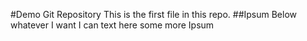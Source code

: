 #Demo Git Repository
This is the first file in this repo.
##Ipsum Below 
whatever I want I can text here
some more Ipsum